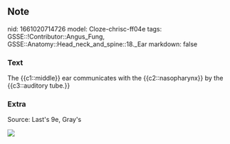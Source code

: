 ## Note
nid: 1661020714726
model: Cloze-chrisc-ff04e
tags: GSSE::!Contributor::Angus_Fung, GSSE::Anatomy::Head_neck_and_spine::18._Ear
markdown: false

### Text
The {{c1::middle}} ear communicates with the {{c2::nasopharynx}} by the {{c3::auditory tube.}}

### Extra
Source: Last's 9e, Gray's
<div><img src=
"paste-ac910a3b9c25bb12099b1d0a917ec1492135a824.jpg"></div>
